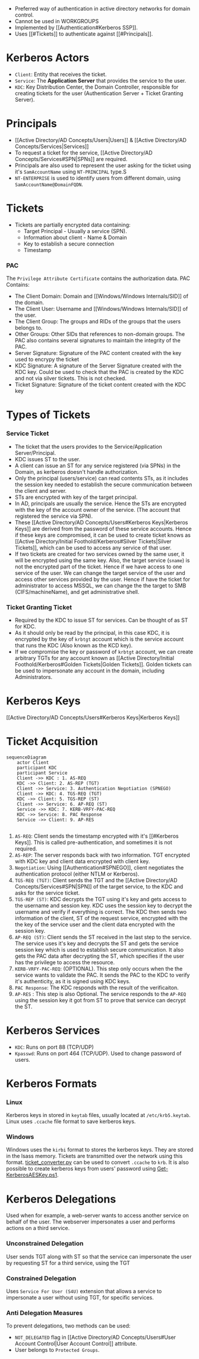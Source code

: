 - Preferred way of authentication in active directory networks for domain control.
- Cannot be used in WORKGROUPS
- Implemented by [[Authentication#Kerberos SSP]].
- Uses [[#Tickets]] to authenticate against [[#Principals]].

# Kerberos Actors
- `Client`: Entity that receives the ticket.
- `Service`: The __Application Server__ that provides the service to the user.
- `KDC`: Key Distribution Center, the Domain Controller, responsible for creating tickets for the user (Authentication Server + Ticket Granting Server).

# Principals
- [[Active Directory/AD Concepts/Users|Users]] & [[Active Directory/AD Concepts/Services|Services]]
- To request a ticket for the service, [[Active Directory/AD Concepts/Services#SPN|SPNs]] are required.
- Principals are also used to represent the user asking for the ticket using it's `SamAccountName` using `NT-PRINCIPAL` type.S
- `NT-ENTERPRISE` is used to identify users from different domain, using `SamAccountName@DomainFQDN`.

# Tickets
- Tickets are partially encrypted data containing:
	- Target Principal - Usually a service (SPN).
	- Information about client - Name & Domain
	- Key to establish a secure connection
	- Timestamp
 
### PAC
The `Privilege Attribute Certificate` contains the authorization data.
PAC Contains:
- The Client Domain: Domain and [[Windows/Windows Internals/SID]] of the domain.
- The Client User: Username and [[Windows/Windows Internals/SID]] of the user.
- The Client Group: The groups and RIDs of the groups that the users belongs to.
- Other Groups: Other SIDs that references to non-domain groups. 
The PAC also contains several signatures to maintain the integrity of the PAC.
- Server Signature: Signature of the PAC content created with the key used to encrypy the ticket
- KDC Signature: A signature of the Server Signature created with the KDC key. Could be used to check that the PAC is created by the KDC and not via silver tickets. This is not checked.
- Ticket Signature: Signature of the ticket content created with the KDC key

# Types of Tickets

### Service Ticket
- The ticket that the users provides to the Service/Application Server/Principal.
- KDC issues ST to the user.
- A client can issue an ST for any service registered (via SPNs) in the Domain, as kerberos doesn't handle authorization.
- Only the principal (users/service) can read contents STs, as it includes the session key needed to establish the secure communication between the client and server. 
- STs are encrypted with key of the target principal.
- In AD, principals are usually the service. Hence the STs are encrypted with the key of the account owner of the service. (The account that registered the service via SPN).
- These [[Active Directory/AD Concepts/Users#Kerberos Keys|Kerberos Keys]] are derived from the password of these service accounts. Hence if these keys are compromised, it can be used to create ticket knows as [[Active Directory/Initial Foothold/Kerberos#Silver Tickets|Silver Tickets]], which can be used to access any service of that user.
- If two tickets are created for two services owned by the same user, it will be encrypted using the same key. Also, the target service (`sname`) is not the encrypted part of the ticket. Hence if we have access to one service of the user. We can change the target service of the user and access other services provided by the user. Hence if have the ticket for administrator to access MSSQL, we can change the the target to SMB (CIFS/machineName), and get administrative shell.

### Ticket Granting Ticket
- Required by the KDC to issue ST for services. Can be thought of as ST for KDC.
- As it should only be read by the principal, in this case KDC, it is encrypted by the key of `krbtgt` account which is the service account that runs the KDC (Also known as the KCD key).
- If we compromise the key or password of `krbtgt` account, we can create arbitrary TGTs for any account known as [[Active Directory/Initial Foothold/Kerberos#Golden Tickets|Golden Tickets]]. Golden tickets can be used to impersonate any account in the domain, including Administrators.

# Kerberos Keys
[[Active Directory/AD Concepts/Users#Kerberos Keys|Kerberos Keys]]

# Ticket Acquisition
```mermaid
sequenceDiagram
	actor Client
	participant KDC
	participant Service
	Client ->> KDC : 1. AS-REQ
	KDC ->> Client: 2. AS-REP (TGT)
	Client ->> Service: 3. Authentication Negotiation (SPNEGO)
	Client ->> KDC: 4. TGS-REQ (TGT)
	KDC ->> Client: 5. TGS-REP (ST)
	Client ->> Service: 6. AP-REQ (ST)
	Service ->> KDC: 7. KERB-VRFY-PAC-REQ
	KDC ->> Service: 8. PAC Response
	Service ->> Client: 9. AP-RES
	
```
1. `AS-REQ`: Client sends the timestamp encrypted with it's [[#Kerberos Keys]]. This is called pre-authentication, and sometimes it is not required.
2. `AS-REP`: The server responds back with two information. TGT encrypted with KDC key and client data encrypted with client key.
3. `Negotiation`: Using [[Authentication#SPNEGO]], client negotiates the authentication protocol (either NTLM or Kerberos).
4. `TGS-REQ (TGT)`: Client sends the TGT and the [[Active Directory/AD Concepts/Services#SPN|SPN]] of the target service, to the KDC and asks for the service ticket.
5. `TGS-REP (ST)`: KDC decrypts the TGT using it's key and gets access to the username and session key. KDC uses the session key to decrypt the username and verify if everything is correct. The KDC then sends two information of the client, ST of the request service, encrypted with the the key of the service user and the client data encrypted with the session key.
6. `AP-REQ (ST)`: Client sends the ST received in the last step to the service. The service uses it's key and decrypts the ST and gets the service session key which is used to establish secure communication. It also gets the PAC data after decrypting the ST, which specifies if the user has the privilege to access the resource. 
7. `KERB-VRFY-PAC-REQ`: (OPTIONAL). This step only occurs when the the service wants to validate the PAC. It sends the PAC to the KDC to verify it's authenticity, as it is signed using KDC keys.
8. `PAC Response`: The KDC responds with the result of the verificaiton.
9. `AP-RES` : This step is also Optional. The service responds to the `AP-REQ` using the session key it got from ST to prove that service can decrypt the ST.

# Kerberos Services
- `KDC`: Runs on port 88 (TCP/UDP)
- `Kpasswd`: Runs on port 464 (TCP/UDP). Used to change password of users. 

# Kerberos Formats
### Linux
Kerberos keys in stored in `keytab` files, usually located at `/etc/krb5.keytab`. Linux uses `.ccache` file format to save kerberos keys. 
### Windows
Windows uses the `kirbi` format to stores the kerberos keys. They are stored in the lsass memory. Tickets are transmitted over the network using this format. [ticket_converter.py](https://github.com/Zer1t0/ticket_converter) can be used to convert `.ccache` to `krb`.
It is also possible to create kerberos keys from users' password using [Get-KerberosAESKey.ps1](https://gist.github.com/Kevin-Robertson/9e0f8bfdbf4c1e694e6ff4197f0a4372).

# Kerberos Delegations
Used when for example, a web-server wants to access another service on behalf of the user. The webserver impersonates a user and performs actions on a third service.
### Unconstrained Delegation
User sends TGT along with ST so that the service can impersonate the user by requesting ST for a third service, using the TGT
### Constrained Delegation
Uses `Service For User (S4U)` extension that allows a service to impersonate a user without using TGT, for specific services.

### Anti Delegation Measures
To prevent delegations, two methods can be used:
- `NOT_DELEGATED` flag in [[Active Directory/AD Concepts/Users#User Account Control|User Account Control]] attribute.
- User belongs to `Protected Groups`.

